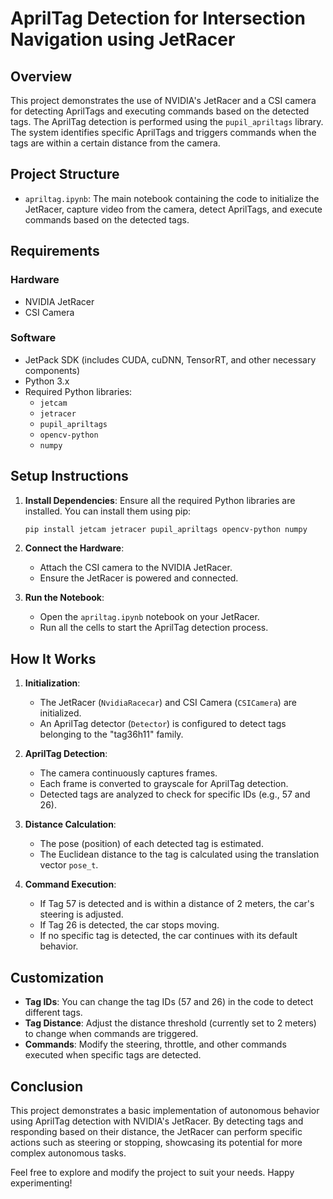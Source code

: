 # AprilTag Detection for Intersection Navigation using JetRacer


## Overview


This project demonstrates the use of NVIDIA's JetRacer and a CSI camera for detecting AprilTags and executing commands based on the detected tags. The AprilTag detection is performed using the `pupil_apriltags` library. The system identifies specific AprilTags and triggers commands when the tags are within a certain distance from the camera.


## Project Structure


- `apriltag.ipynb`: The main notebook containing the code to initialize the JetRacer, capture video from the camera, detect AprilTags, and execute commands based on the detected tags.


## Requirements


### Hardware
- NVIDIA JetRacer
- CSI Camera


### Software
- JetPack SDK (includes CUDA, cuDNN, TensorRT, and other necessary components)
- Python 3.x
- Required Python libraries:
  - `jetcam`
  - `jetracer`
  - `pupil_apriltags`
  - `opencv-python`
  - `numpy`


## Setup Instructions


1. **Install Dependencies**: Ensure all the required Python libraries are installed. You can install them using pip:


   ```bash
   pip install jetcam jetracer pupil_apriltags opencv-python numpy
   ```


2. **Connect the Hardware**:
   - Attach the CSI camera to the NVIDIA JetRacer.
   - Ensure the JetRacer is powered and connected.


3. **Run the Notebook**:
   - Open the `apriltag.ipynb` notebook on your JetRacer.
   - Run all the cells to start the AprilTag detection process.


## How It Works


1. **Initialization**:
   - The JetRacer (`NvidiaRacecar`) and CSI Camera (`CSICamera`) are initialized.
   - An AprilTag detector (`Detector`) is configured to detect tags belonging to the "tag36h11" family.


2. **AprilTag Detection**:
   - The camera continuously captures frames.
   - Each frame is converted to grayscale for AprilTag detection.
   - Detected tags are analyzed to check for specific IDs (e.g., 57 and 26).


3. **Distance Calculation**:
   - The pose (position) of each detected tag is estimated.
   - The Euclidean distance to the tag is calculated using the translation vector `pose_t`.


4. **Command Execution**:
   - If Tag 57 is detected and is within a distance of 2 meters, the car's steering is adjusted.
   - If Tag 26 is detected, the car stops moving.
   - If no specific tag is detected, the car continues with its default behavior.


## Customization


- **Tag IDs**: You can change the tag IDs (57 and 26) in the code to detect different tags.
- **Tag Distance**: Adjust the distance threshold (currently set to 2 meters) to change when commands are triggered.
- **Commands**: Modify the steering, throttle, and other commands executed when specific tags are detected.


## Conclusion


This project demonstrates a basic implementation of autonomous behavior using AprilTag detection with NVIDIA's JetRacer. By detecting tags and responding based on their distance, the JetRacer can perform specific actions such as steering or stopping, showcasing its potential for more complex autonomous tasks.


Feel free to explore and modify the project to suit your needs. Happy experimenting!
